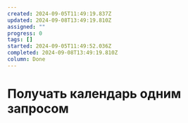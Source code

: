 ```yaml
---
created: 2024-09-05T11:49:19.837Z
updated: 2024-09-08T13:49:19.810Z
assigned: ""
progress: 0
tags: []
started: 2024-09-05T11:49:52.036Z
completed: 2024-09-08T13:49:19.810Z
column: Done
---
```


# Получать календарь одним запросом
